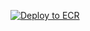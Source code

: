 [![Deploy to ECR](https://github.com/teuddy/soltax/actions/workflows/deploy.yml/badge.svg?branch=develop)](https://github.com/teuddy/soltax/actions/workflows/deploy.yml)
